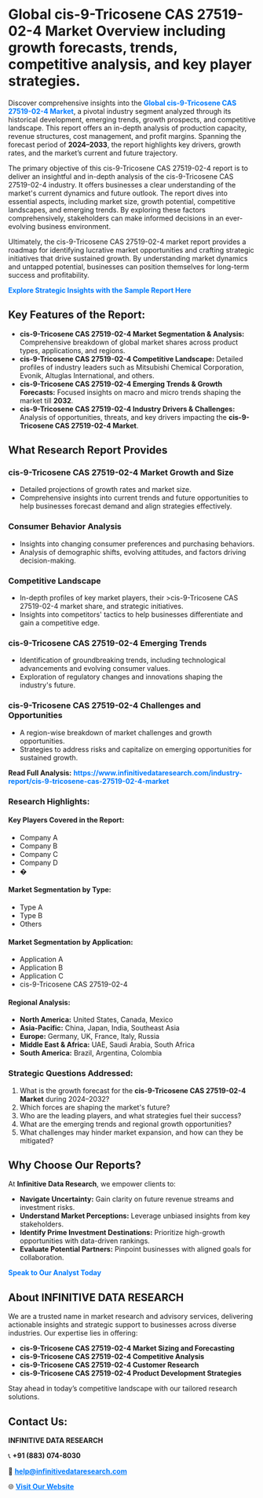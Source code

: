 <h1>Global cis-9-Tricosene CAS 27519-02-4 Market Overview including growth forecasts, trends, competitive analysis, and key player strategies.</h1>
<p>
Discover comprehensive insights into the 
<a href="https://www.infinitivedataresearch.com/industry-report/cis-9-tricosene-cas-27519-02-4-market" rel="dofollow" style="color: #007BFF; text-decoration: none;"><strong>Global cis-9-Tricosene CAS 27519-02-4 Market</strong></a>, a pivotal industry segment analyzed through its historical development, emerging trends, growth prospects, and competitive landscape. This report offers an in-depth analysis of production capacity, revenue structures, cost management, and profit margins. Spanning the forecast period of <strong>2024–2033</strong>, the report highlights key drivers, growth rates, and the market’s current and future trajectory.
</p>
<p>
The primary objective of this cis-9-Tricosene CAS 27519-02-4 report is to deliver an insightful and in-depth analysis of the cis-9-Tricosene CAS 27519-02-4 industry. It offers businesses a clear understanding of the market's current dynamics and future outlook. The report dives into essential aspects, including market size, growth potential, competitive landscapes, and emerging trends. By exploring these factors comprehensively, stakeholders can make informed decisions in an ever-evolving business environment.
</p>
<p>
Ultimately, the cis-9-Tricosene CAS 27519-02-4 market report provides a roadmap for identifying lucrative market opportunities and crafting strategic initiatives that drive sustained growth. By understanding market dynamics and untapped potential, businesses can position themselves for long-term success and profitability.
</p>
<p>
<a href="https://www.infinitivedataresearch.com/request-sample/reportId=104128" style="color: #007BFF; text-decoration: none;"><strong>Explore Strategic Insights with the Sample Report Here</strong></a>
</p>

<h2>Key Features of the Report:</h2>
<ul>
<li><strong>cis-9-Tricosene CAS 27519-02-4 Market Segmentation & Analysis:</strong> Comprehensive breakdown of global market shares across product types, applications, and regions.</li>
<li><strong>cis-9-Tricosene CAS 27519-02-4 Competitive Landscape:</strong> Detailed profiles of industry leaders such as Mitsubishi Chemical Corporation, Evonik, Altuglas International, and others.</li>
<li><strong>cis-9-Tricosene CAS 27519-02-4 Emerging Trends & Growth Forecasts:</strong> Focused insights on macro and micro trends shaping the market till <strong>2032</strong>.</li>
<li><strong>cis-9-Tricosene CAS 27519-02-4 Industry Drivers & Challenges:</strong> Analysis of opportunities, threats, and key drivers impacting the <strong>cis-9-Tricosene CAS 27519-02-4 Market</strong>.</li>
</ul>

<h2>What Research Report Provides</h2>
<h3>cis-9-Tricosene CAS 27519-02-4 Market Growth and Size</h3>
<ul>
<li>Detailed projections of growth rates and market size.</li>
<li>Comprehensive insights into current trends and future opportunities to help businesses forecast demand and align strategies effectively.</li>
</ul>

<h3>Consumer Behavior Analysis</h3>
<ul>
<li>Insights into changing consumer preferences and purchasing behaviors.</li>
<li>Analysis of demographic shifts, evolving attitudes, and factors driving decision-making.</li>
</ul>

<h3>Competitive Landscape</h3>
<ul>
<li>In-depth profiles of key market players, their >cis-9-Tricosene CAS 27519-02-4 market share, and strategic initiatives.</li>
<li>Insights into competitors' tactics to help businesses differentiate and gain a competitive edge.</li>
</ul>

<h3>cis-9-Tricosene CAS 27519-02-4 Emerging Trends</h3>
<ul>
<li>Identification of groundbreaking trends, including technological advancements and evolving consumer values.</li>
<li>Exploration of regulatory changes and innovations shaping the industry's future.</li>
</ul>

<h3>cis-9-Tricosene CAS 27519-02-4 Challenges and Opportunities</h3>
<ul>
<li>A region-wise breakdown of market challenges and growth opportunities.</li>
<li>Strategies to address risks and capitalize on emerging opportunities for sustained growth.</li>
</ul>
<p><strong>Read Full Analysis:</strong> <a href="https://www.infinitivedataresearch.com/industry-report/cis-9-tricosene-cas-27519-02-4-market" rel="dofollow" style="color: #007BFF; text-decoration: none;"><strong>https://www.infinitivedataresearch.com/industry-report/cis-9-tricosene-cas-27519-02-4-market</strong></a></p>
<h3>Research Highlights:</h3>
<h4>Key Players Covered in the Report:</h4>
<ul><li>Company A</li><li>Company B</li><li>Company C</li><li>Company D</li><li>�</li></ul>
<h4>Market Segmentation by Type:</h4>
<ul><li>Type A</li><li>Type B</li><li>Others</li></ul>
<h4>Market Segmentation by Application:</h4>
<ul><li>Application A</li><li>Application B</li><li>Application C</li><li>cis-9-Tricosene CAS 27519-02-4</li></ul>

<h4>Regional Analysis:</h4>
<ul>
<li><strong>North America:</strong> United States, Canada, Mexico</li>
<li><strong>Asia-Pacific:</strong> China, Japan, India, Southeast Asia</li>
<li><strong>Europe:</strong> Germany, UK, France, Italy, Russia</li>
<li><strong>Middle East & Africa:</strong> UAE, Saudi Arabia, South Africa</li>
<li><strong>South America:</strong> Brazil, Argentina, Colombia</li>
</ul>

<h3>Strategic Questions Addressed:</h3>
<ol>
<li>What is the growth forecast for the <strong>cis-9-Tricosene CAS 27519-02-4 Market</strong> during 2024–2032?</li>
<li>Which forces are shaping the market's future?</li>
<li>Who are the leading players, and what strategies fuel their success?</li>
<li>What are the emerging trends and regional growth opportunities?</li>
<li>What challenges may hinder market expansion, and how can they be mitigated?</li>
</ol>

<h2>Why Choose Our Reports?</h2>
<p>At <strong>Infinitive Data Research</strong>, we empower clients to:</p>
<ul>
<li><strong>Navigate Uncertainty:</strong> Gain clarity on future revenue streams and investment risks.</li>
<li><strong>Understand Market Perceptions:</strong> Leverage unbiased insights from key stakeholders.</li>
<li><strong>Identify Prime Investment Destinations:</strong> Prioritize high-growth opportunities with data-driven rankings.</li>
<li><strong>Evaluate Potential Partners:</strong> Pinpoint businesses with aligned goals for collaboration.</li>
</ul>
<p><a href="https://www.infinitivedataresearch.com/industry-report/cis-9-tricosene-cas-27519-02-4-market" rel="dofollow" style="color: #007BFF; text-decoration: none;"><strong>Speak to Our Analyst Today</strong></a></p>

<h2>About INFINITIVE DATA RESEARCH</h2>
<p>We are a trusted name in market research and advisory services, delivering actionable insights and strategic support to businesses across diverse industries. Our expertise lies in offering:</p>
<ul>
<li><strong>cis-9-Tricosene CAS 27519-02-4 Market Sizing and Forecasting</strong></li>
<li><strong>cis-9-Tricosene CAS 27519-02-4 Competitive Analysis</strong></li>
<li><strong>cis-9-Tricosene CAS 27519-02-4 Customer Research</strong></li>
<li><strong>cis-9-Tricosene CAS 27519-02-4 Product Development Strategies</strong></li>
</ul>
<p>Stay ahead in today’s competitive landscape with our tailored research solutions.</p>

<h2>Contact Us:</h2>
<p><strong>INFINITIVE DATA RESEARCH</strong></p>
<p>📞 <strong>+91 (883) 074-8030</strong></p>
<p>📧 <strong><a href="mailto:help@infinitivedataresearch.com" style="color: #007BFF;">help@infinitivedataresearch.com</a></strong></p>
<p>🌐 <strong><a href="https://www.infinitivedataresearch.com" rel="dofollow" style="color: #007BFF;">Visit Our Website</a></strong></p>